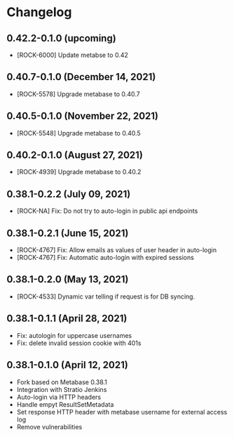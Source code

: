 # Changelog

## 0.42.2-0.1.0 (upcoming)

* [ROCK-6000] Update metabse to 0.42

## 0.40.7-0.1.0 (December 14, 2021)

* [ROCK-5578] Upgrade metabase to 0.40.7

## 0.40.5-0.1.0 (November 22, 2021)

* [ROCK-5548] Upgrade metabase to 0.40.5

## 0.40.2-0.1.0 (August 27, 2021)

* [ROCK-4939] Upgrade metabase to 0.40.2

## 0.38.1-0.2.2 (July 09, 2021)

* [ROCK-NA] Fix: Do not try to auto-login in public api endpoints

## 0.38.1-0.2.1 (June 15, 2021)

* [ROCK-4767] Fix: Allow emails as values of user header in auto-login
* [ROCK-4767] Fix: Automatic auto-login with expired sessions

## 0.38.1-0.2.0 (May 13, 2021)

* [ROCK-4533] Dynamic var telling if request is for DB syncing.

## 0.38.1-0.1.1 (April 28, 2021)

* Fix: autologin for uppercase usernames
* Fix: delete invalid session cookie with 401s

## 0.38.1-0.1.0 (April 12, 2021)

* Fork based on Metabase 0.38.1
* Integration with Stratio Jenkins
* Auto-login via HTTP headers
* Handle empyt ResultSetMetadata
* Set response HTTP header with metabase username for external access log
* Remove vulnerabilities


